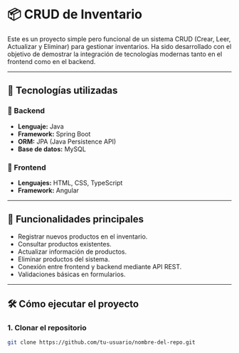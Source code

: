 # 📦 CRUD de Inventario

Este es un proyecto simple pero funcional de un sistema CRUD (Crear, Leer, Actualizar y Eliminar) para gestionar inventarios. Ha sido desarrollado con el objetivo de demostrar la integración de tecnologías modernas tanto en el frontend como en el backend.

---

## 🚀 Tecnologías utilizadas

### 🔧 Backend
- **Lenguaje:** Java  
- **Framework:** Spring Boot  
- **ORM:** JPA (Java Persistence API)  
- **Base de datos:** MySQL

### 🎨 Frontend
- **Lenguajes:** HTML, CSS, TypeScript  
- **Framework:** Angular

---

## 🎯 Funcionalidades principales

- Registrar nuevos productos en el inventario.
- Consultar productos existentes.
- Actualizar información de productos.
- Eliminar productos del sistema.
- Conexión entre frontend y backend mediante API REST.
- Validaciones básicas en formularios.

---

## 🛠 Cómo ejecutar el proyecto

### 1. Clonar el repositorio

```bash
git clone https://github.com/tu-usuario/nombre-del-repo.git
